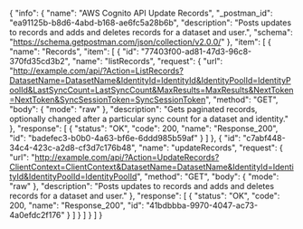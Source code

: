{
  "info": {
    "name": "AWS Cognito API Update Records",
    "_postman_id": "ea91125b-b8d6-4abd-b168-ae6fc5a28b6b",
    "description": "Posts updates to records and adds and deletes records for a dataset and user.",
    "schema": "https://schema.getpostman.com/json/collection/v2.0.0/"
  },
  "item": [
    {
      "name": "Records",
      "item": [
        {
          "id": "77403f00-ad81-47d3-96c8-370fd35cd3b2",
          "name": "listRecords",
          "request": {
            "url": "http://example.com/api/?Action=ListRecords?DatasetName=DatasetName&IdentityId=IdentityId&IdentityPoolId=IdentityPoolId&LastSyncCount=LastSyncCount&MaxResults=MaxResults&NextToken=NextToken&SyncSessionToken=SyncSessionToken",
            "method": "GET",
            "body": {
              "mode": "raw"
            },
            "description": "Gets paginated records, optionally changed after a particular sync count for a dataset and identity."
          },
          "response": [
            {
              "status": "OK",
              "code": 200,
              "name": "Response_200",
              "id": "badefec3-b0b0-4a63-bf6e-6ddd985b59af"
            }
          ]
        },
        {
          "id": "c7abf448-34c4-423c-a2d8-cf3d7c176b48",
          "name": "updateRecords",
          "request": {
            "url": "http://example.com/api/?Action=UpdateRecords?ClientContext=ClientContext&DatasetName=DatasetName&IdentityId=IdentityId&IdentityPoolId=IdentityPoolId",
            "method": "GET",
            "body": {
              "mode": "raw"
            },
            "description": "Posts updates to records and adds and deletes records for a dataset and user."
          },
          "response": [
            {
              "status": "OK",
              "code": 200,
              "name": "Response_200",
              "id": "41bdbbba-9970-4047-ac73-4a0efdc2f176"
            }
          ]
        }
      ]
    }
  ]
}